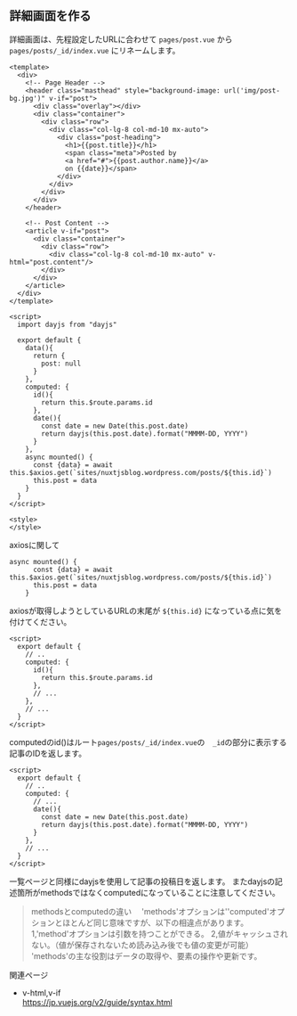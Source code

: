 ## 詳細画面を作る

詳細画面は、先程設定したURLに合わせて `pages/post.vue` から `pages/posts/_id/index.vue` にリネームします。

```vue
<template>
  <div>
    <!-- Page Header -->
    <header class="masthead" style="background-image: url('img/post-bg.jpg')" v-if="post">
      <div class="overlay"></div>
      <div class="container">
        <div class="row">
          <div class="col-lg-8 col-md-10 mx-auto">
            <div class="post-heading">
              <h1>{{post.title}}</h1>
              <span class="meta">Posted by
              <a href="#">{{post.author.name}}</a>
              on {{date}}</span>
            </div>
          </div>
        </div>
      </div>
    </header>

    <!-- Post Content -->
    <article v-if="post">
      <div class="container">
        <div class="row">
          <div class="col-lg-8 col-md-10 mx-auto" v-html="post.content"/>
        </div>
      </div>
    </article>
  </div>
</template>

<script>
  import dayjs from "dayjs"

  export default {
    data(){
      return {
        post: null
      }
    },
    computed: {
      id(){
        return this.$route.params.id
      },
      date(){
        const date = new Date(this.post.date)
        return dayjs(this.post.date).format("MMMM-DD, YYYY")
      }
    },
    async mounted() {
      const {data} = await this.$axios.get(`sites/nuxtjsblog.wordpress.com/posts/${this.id}`)
      this.post = data
    }
  }
</script>

<style>
</style>
```

axiosに関して
```axios
async mounted() {
      const {data} = await this.$axios.get(`sites/nuxtjsblog.wordpress.com/posts/${this.id}`)
      this.post = data
    }
```
axiosが取得しようとしているURLの末尾が `${this.id}` になっている点に気を付けてください。


```vue
<script>
  export default {
    // ..
    computed: {
      id(){
        return this.$route.params.id
      },
      // ...
    },
    // ...
  }
</script>

```
computedのid()はルート`pages/posts/_id/index.vue`の　`_id`の部分に表示する記事のIDを返します。


```vue
<script>
  export default {
    // ..
    computed: {
      // ...
      date(){
        const date = new Date(this.post.date)
        return dayjs(this.post.date).format("MMMM-DD, YYYY")
      }
    },
    // ...
  }
</script>

```
一覧ページと同様にdayjsを使用して記事の投稿日を返します。
またdayjsの記述箇所がmethodsではなくcomputedになっていることに注意してください。

> methodsとcomputedの違い　
  'methods'オプションは''computed'オプションとほとんど同じ意味ですが、以下の相違点があります。
  1,'method'オプションは引数を持つことができる。
  2,値がキャッシュされない。（値が保存されないため読み込み後でも値の変更が可能）
  'methods'の主な役割はデータの取得や、要素の操作や更新です。


関連ページ

- v-html,v-if  
https://jp.vuejs.org/v2/guide/syntax.html 





